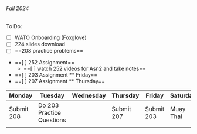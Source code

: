 
###### Fall 2024
To Do:
- [ ] WATO Onboarding (Foxglove)
- [ ] 224 slides download
- [ ] ==208 practice problems==
- ==[ ] 252 Assignment==
	- ==[ ] watch 252 videos for Asn2 and take notes==
- ==[ ] 203 Assignment ** Friday==
- ==[ ] 207 Assignment ** Thursday==


| Monday     | Tuesday                   | Wednesday | Thursday   | Friday     | Saturday  | Sunday |
| ---------- | ------------------------- | --------- | ---------- | ---------- | --------- | ------ |
| Submit 208 | Do 203 Practice Questions |           | Submit 207 | Submit 203 | Muay Thai |        |
|            |                           |           |            |            |           |        |
